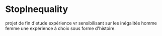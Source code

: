# StopInequality
projet de fin d'etude
expérience vr sensibilisant sur les inégalités homme femme
une expérience à choix sous forme d'histoire.
